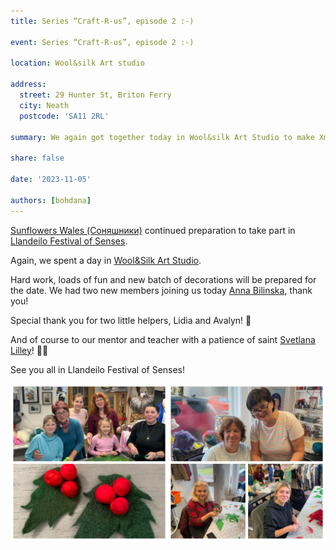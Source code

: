 ```yaml
---
title: Series “Craft-R-us”, episode 2 :-)

event: Series “Craft-R-us”, episode 2 :-)

location: Wool&silk Art studio

address:
  street: 29 Hunter St, Briton Ferry
  city: Neath
  postcode: 'SA11 2RL'

summary: We again got together today in Wool&silk Art Studio to make Xmas decorations for Llandeilo Festival of Senses.

share: false

date: '2023-11-05' 

authors: [bohdana]
---
```


<a href="https://www.facebook.com/groups/601579067497655" target="_blank">Sunflowers Wales (Соняшники)</a> continued preparation to take part in <a href="https://fos.wales/" target="_blank">Llandeilo Festival of Senses</a>.

Again, we spent a day in <a href="https://www.woolsilk.co.uk/" target="_blank">Wool&Silk Art Studio</a>.

Hard work, loads of fun and new  batch of decorations will be prepared for the date.
We had two new members joining us  today <a href="https://www.facebook.com/groups/601579067497655/user/100009252831447/" target="_blank"> Anna Bilinska</a>, thank you!

Special thank you for two little helpers, Lidia and Avalyn! 🙂

And of course to our mentor and teacher with a patience of saint <a href="https://www.facebook.com/svetlana.lilley" target="_blank">Svetlana Lilley</a>! 🌟😇

See you all in Llandeilo Festival of Senses!


<div style="margin-top: 0;"><img src="WSN-1.jpg" alt="WSN-1" width="50%" style="display: inline; margin-top: 0;"/><img 
src="WSN-2.jpg" alt="WSN-2" width="50%" style="display: inline; margin-top: 0;"/></div>
